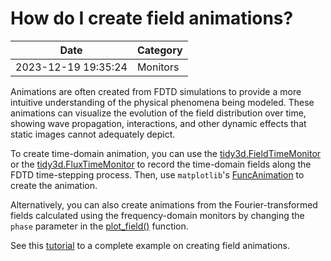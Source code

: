 # How do I create field animations?

| Date       | Category    |
|------------|-------------|
| 2023-12-19 19:35:24 | Monitors |


Animations are often created from FDTD simulations to provide a more intuitive understanding of the physical phenomena being modeled. These animations can visualize the evolution of the field distribution over time, showing wave propagation, interactions, and other dynamic effects that static images cannot adequately depict. 

 

To create time-domain animation, you can use the <a target="_blank" rel="noopener" href="https://docs.flexcompute.com/projects/tidy3d/en/latest/api/_autosummary/tidy3d.FieldTimeMonitor.html#tidy3d.FieldTimeMonitor">tidy3d.FieldTimeMonitor</a> or the <a target="_blank" rel="noopener" href="https://docs.flexcompute.com/projects/tidy3d/en/latest/api/_autosummary/tidy3d.FluxTimeMonitor.html#tidy3d.FluxTimeMonitor">tidy3d.FluxTimeMonitor</a> to record the time-domain fields along the FDTD time-stepping process. Then, use <code>matplotlib</code>'s <a target="_blank" rel="noopener" href="https://matplotlib.org/stable/api/_as_gen/matplotlib.animation.FuncAnimation.html">FuncAnimation</a> to create the animation.

 

Alternatively, you can also create animations from the Fourier-transformed fields calculated using the frequency-domain monitors by changing the <code>phase</code> parameter in the <a target="_blank" rel="noopener" href="https://docs.flexcompute.com/projects/tidy3d/en/latest/api/_autosummary/tidy3d.SimulationData.html#tidy3d.SimulationData.plot_field">plot_field()</a> function.

 

See this <a href="https://www.flexcompute.com/tidy3d/examples/notebooks/AnimationTutorial/">tutorial</a> to a complete example on creating field animations.
